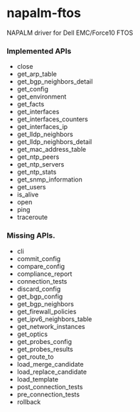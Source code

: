 # napalm-ftos

NAPALM driver for Dell EMC/Force10 FTOS

### Implemented APIs

* close
* get_arp_table
* get_bgp_neighbors_detail
* get_config
* get_environment
* get_facts
* get_interfaces
* get_interfaces_counters
* get_interfaces_ip
* get_lldp_neighbors
* get_lldp_neighbors_detail
* get_mac_address_table
* get_ntp_peers
* get_ntp_servers
* get_ntp_stats
* get_snmp_information
* get_users
* is_alive
* open
* ping
* traceroute

### Missing APIs.

* cli
* commit_config
* compare_config
* compliance_report
* connection_tests
* discard_config
* get_bgp_config
* get_bgp_neighbors
* get_firewall_policies
* get_ipv6_neighbors_table
* get_network_instances
* get_optics
* get_probes_config
* get_probes_results
* get_route_to
* load_merge_candidate
* load_replace_candidate
* load_template
* post_connection_tests
* pre_connection_tests
* rollback
